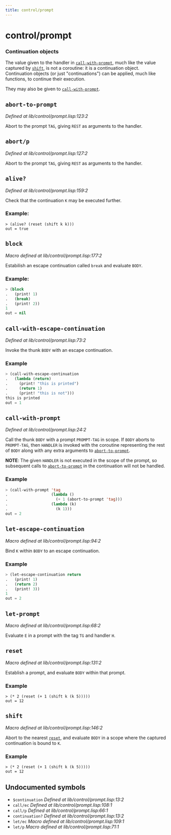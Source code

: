 ```yaml
---
title: control/prompt
---
```

# control/prompt
### Continuation objects

The value given to the handler in [`call-with-prompt`](lib.control.prompt.md#call-with-prompt), much like
the value captured by [`shift`](lib.control.prompt.md#shift), is not a coroutine: it is a
continuation object. Continuation objects (or just "continuations")
can be applied, much like functions, to continue their execution.

They may also be given to [`call-with-prompt`](lib.control.prompt.md#call-with-prompt).

## `abort-to-prompt`
*Defined at lib/control/prompt.lisp:123:2*

Abort to the prompt `TAG`, giving `REST` as arguments to the handler.

## `abort/p`
*Defined at lib/control/prompt.lisp:127:2*

Abort to the prompt `TAG`, giving `REST` as arguments to the handler.

## `alive?`
*Defined at lib/control/prompt.lisp:159:2*

Check that the continuation `K` may be executed further.

### Example:
```
> (alive? (reset (shift k k)))
out = true
```

## `block`
*Macro defined at lib/control/prompt.lisp:177:2*

Estabilish an escape continuation called `break` and evaluate `BODY`.

### Example:
```cl
> (block
.   (print! 1)
.   (break)
.   (print! 2))
1
out = nil
```

## `call-with-escape-continuation`
*Defined at lib/control/prompt.lisp:73:2*

Invoke the thunk `BODY` with an escape continuation.

### Example
```cl
> (call-with-escape-continuation
.   (lambda (return)
.     (print! "this is printed")
.     (return 1)
.     (print! "this is not")))
this is printed
out = 1
```

## `call-with-prompt`
*Defined at lib/control/prompt.lisp:24:2*

Call the thunk `BODY` with a prompt `PROMPT-TAG` in scope. If `BODY`
aborts to `PROMPT-TAG`, then `HANDLER` is invoked with the coroutine
representing the rest of `BODY` along with any extra arguments to
[`abort-to-prompt`](lib.control.prompt.md#abort-to-prompt).

**NOTE**: The given `HANDLER` is not executed in the scope of the
prompt, so subsequent calls to [`abort-to-prompt`](lib.control.prompt.md#abort-to-prompt) in the
continuation will not be handled.

### Example
```cl
> (call-with-prompt 'tag
.                   (lambda ()
.                     (+ 1 (abort-to-prompt 'tag)))
.                   (lambda (k)
.                     (k 1)))
out = 2
```

## `let-escape-continuation`
*Macro defined at lib/control/prompt.lisp:94:2*

Bind `K` within `BODY` to an escape continuation.

### Example
```cl
> (let-escape-continuation return
.   (print! 1)
.   (return 2)
.   (print! 3))
1
out = 2
```

## `let-prompt`
*Macro defined at lib/control/prompt.lisp:68:2*

Evaluate `E` in a prompt with the tag `TG` and handler `H`.

## `reset`
*Macro defined at lib/control/prompt.lisp:131:2*

Establish a prompt, and evaluate `BODY` within that prompt.

### Example
```
> (* 2 (reset (+ 1 (shift k (k 5)))))
out = 12
```

## `shift`
*Macro defined at lib/control/prompt.lisp:146:2*

Abort to the nearest [`reset`](lib.control.prompt.md#reset), and evaluate `BODY` in a scope where
the captured continuation is bound to `K`.

### Example
```
> (* 2 (reset (+ 1 (shift k (k 5)))))
out = 12
```

## Undocumented symbols
 - `$continuation` *Defined at lib/control/prompt.lisp:13:2*
 - `call/ec` *Defined at lib/control/prompt.lisp:108:1*
 - `call/p` *Defined at lib/control/prompt.lisp:66:1*
 - `continuation?` *Defined at lib/control/prompt.lisp:13:2*
 - `let/ec` *Macro defined at lib/control/prompt.lisp:109:1*
 - `let/p` *Macro defined at lib/control/prompt.lisp:71:1*
